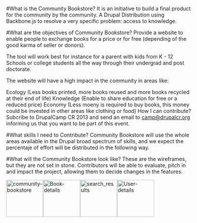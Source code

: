 #What is the Community Bookstore?
It is an initiative to build a final product for the community by the community. A Drupal Distribution using Backbone.js to resolve a very specific problem: access to knowledge.

#What are the objectives of Community Bookstore?
Provide a website to enable people to exchange books for a price or for free (depending of the good karma of seller or donors).

The tool will work best for instance for a parent with kids from K - 12 Schools or college students all the way through their undergrad and post doctorate.

The website will have a high impact in the community in areas like:

Ecology (Less books printed, more books reused and more books recycled at their end of life)
Knowledge (Enable to share education for free or a reduced price)
Economy (Less moeny is required to buy books, this money could be invested in other areas like clothing or food)
How I can contribute?
Subcribe to DrupalCamp CR 2013 and send an email to camp@drupalcr.org informing us that you want to be part of this event.

#What skills I need to Contribute?
Community Bookstore will use the whole areas available in the Drupal broad spectrum of skills, and we expect the percentaje of effort will be distributed in the following way.

#What will the Community Bookstore look like?
These are the wireframes, but they are not set in stone. Contributors will be able to evaluate, pitch in and impact the project, allowing them to decide changes in the features.

<img alt="community-bookstore" src="https://raw.githubusercontent.com/enzolutions/community-bookstore/master/images/community-bookstore.png" height="100px" /><img alt="Book-details" src="https://raw.githubusercontent.com/enzolutions/community-bookstore/master/images/Book-details.png" height="100px" /><img alt="search_results" src="https://raw.githubusercontent.com/enzolutions/community-bookstore/master/images/search_results.png" height="100px" /><img alt="User-details" src="https://raw.githubusercontent.com/enzolutions/community-bookstore/master/images/User-details.png" height="100px" />


